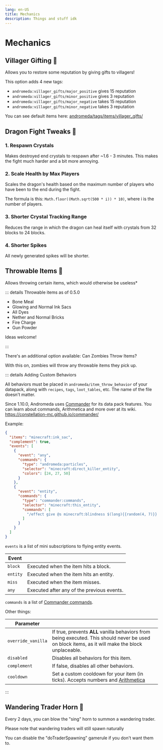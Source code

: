 ```yaml
---
lang: en-US
title: Mechanics
description: Things and stuff idk
---
```


# Mechanics

## Villager Gifting 🎁 <Badge type="tip" text="^0.9.0" />

Allows you to restore some reputation by giving gifts to villagers!

This option adds 4 new tags:
* `andromeda:villager_gifts/major_positive` gives 15 reputation
* `andromeda:villager_gifts/minor_positive` gives 3 reputation
* `andromeda:villager_gifts/major_negative` takes 15 reputation
* `andromeda:villager_gifts/minor_negative` takes 3 reputation

You can see default items here: [andromeda/tags/items/villager_gifts/](https://github.com/melontini/andromeda/tree/1.19-fabric/src/main/resources/data/andromeda/tags/items/villager_gifts)

## Dragon Fight Tweaks 🐉 <Badge type="tip" text="^0.6.0" />

### 1. Respawn Crystals

Makes destroyed end crystals to respawn after ~1.6 - 3 minutes. This makes the fight much harder and a bit more annoying.

### 2. Scale Health by Max Players

Scales the dragon's health based on the maximum number of players who have been to the end during the fight.

The formula is this: `Math.floor((Math.sqrt(500 * i)) * 10)`, where i is the number of players.

### 3. Shorter Crystal Tracking Range

Reduces the range in which the dragon can heal itself with crystals from 32 blocks to 24 blocks.

### 4. Shorter Spikes

All newly generated spikes will be shorter.

## Throwable Items 🥏 <Badge type="tip" text="^0.5.0" />

Allows throwing certain items, which would otherwise be useless*

::: details Throwable items as of 0.5.0


* Bone Meal
* Glowing and Normal Ink Sacs
* All Dyes
* Nether and Normal Bricks
* Fire Charge
* Gun Powder

Ideas welcome! 

:::

There's an additional option available: Can Zombies Throw Items?

With this on, zombies will throw any throwable items they pick up.

::: details Adding Custom Behaviors

All behaviors must be placed in `andromeda/item_throw_behavior` of your datapack, along with `recipes`, `tags`, `loot_tables`, etc. The name of the file doesn't matter.

Since 1.10.0, Andromeda uses [Commander](https://modrinth.com/mod/cmd) for its data pack features. You can learn about commands, Arithmetica and more over at its wiki. https://constellation-mc.github.io/commander/

Example:

```json
{
  "items": "minecraft:ink_sac",
  "complement": true,
  "events": [
    {
      "event": "any",
      "commands": {
        "type": "andromeda:particles",
        "selector": "minecraft:direct_killer_entity",
        "colors": [24, 27, 50]
      }
    },
    {
      "event": "entity",
      "commands": {
        "type": "commander:commands",
        "selector": "minecraft:this_entity",
        "commands": [
          "/effect give @s minecraft:blindness $(long){{random(4, 7)}} 0 true"
        ]
      }
    }
  ]
}
```

`events` is a list of mini subscriptions to flying entity events.

| Event  |   |
|---|---|
| `block`  | Executed when the item hits a block.  |
| `entity`  | Executed when the item hits an entity.  |
| `miss`  | Executed when the item misses.  |
| `any`  | Executed after any of the previous events.  |

`commands` is a list of [Commander commands](https://constellation-mc.github.io/commander/Commands).

Other things:

| Parameter  |   |
|---|---|
| `override_vanilla`  | If true, prevents **ALL** vanilla behaviors from being executed. This should never be used on block items, as it will make the block unplaceable.  |
| `disabled`  | Disables all behaviors for this item.  |
| `complement`  | If false, disables all other behaviors.  |
| `cooldown`  | Set a custom cooldown for your item (in ticks). Accepts numbers and [Arithmetica](https://constellation-mc.github.io/commander/Arithmetica)  |

:::

## Wandering Trader Horn 🐐 <Badge type="tip" text="^0.4" />

Every 2 days, you can blow the "sing" horn to summon a wandering trader.

Please note that wandering traders will still spawn naturally

You can disable the "doTraderSpawning" gamerule if you don't want them to.


